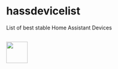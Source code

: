 # hassdevicelist
List of best stable Home Assistant Devices
## <img src="https://user-images.githubusercontent.com/30338980/182615356-dc7939d6-634e-4f91-b0ba-ee5533332212.png" width="57" /> 
